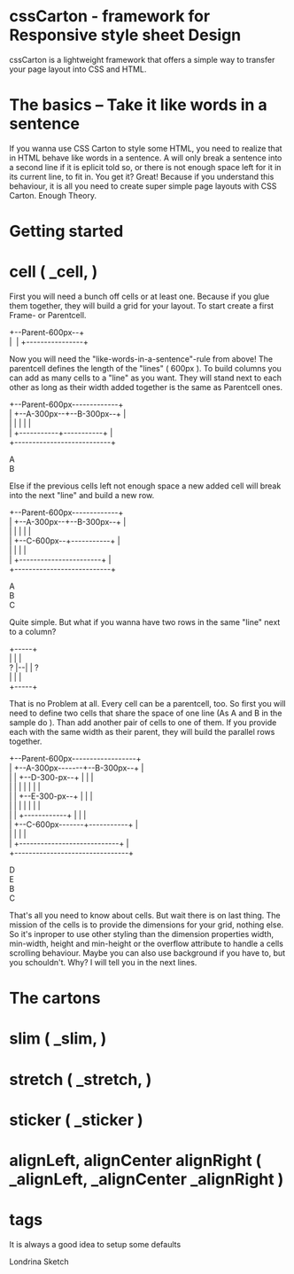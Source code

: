 cssCarton - framework for Responsive style sheet Design
========================================================

cssCarton is a lightweight framework that offers a simple way to transfer your page layout into CSS and HTML.

# The basics – Take it like words in a sentence

If you wanna use CSS Carton to style some HTML, you need to realize that <tags> in
HTML behave like words in a sentence. A <tag> will only break a sentence into a second line if it is
eplicit told so, or there is not enough space left for it in its current line, to fit in.
You get it? Great! Because if you understand this behaviour, it is all you need to create super
simple page layouts with CSS Carton.
Enough Theory.

# Getting started

# cell ( _cell, <tag class="_cell"></tag> )

First you will need a bunch off cells or at least one. Because if you glue them together,
they will build a grid for your layout. To start create a first Frame- or Parentcell.

<div class="_cell" style="width: 600px;"></div>

+--Parent-600px--+<br>
|&nbsp;                |
+----------------+<br>

Now you will need the "like-words-in-a-sentence"-rule from above!
The parentcell defines the length of the "lines" ( 600px ). To build columns 
you can add as many cells to a "line" as you want. They will stand next to 
each other as long as their width added together is the same as Parentcell ones.

+--Parent-600px-------------+<br>
| +--A-300px--+--B-300px--+ |<br>
| |           |           | |<br>
| +-----------+-----------+ |<br>
+---------------------------+<br>

<div class="_cell" style="width: 600px;">
	<div class="_cell" style="width: 300px;">A</div>
	<div class="_cell" style="width: 300px;">B</div>
</div>

Else if the previous cells left not enough space a new added cell will break 
into the next "line" and build a new row.

+--Parent-600px-------------+<br>
| +--A-300px--+--B-300px--+ |<br>
| |           |           | |<br>
| +--C-600px--+-----------+ |<br>
| |                       | |<br>
| +-----------------------+ |<br>
+---------------------------+<br>

<div class="_cell" style="width: 600px;">
	<div class="_cell" style="width: 300px;">A</div>
	<div class="_cell" style="width: 300px;">B</div>
	<div class="_cell" style="width: 600px;">C</div>
</div>

Quite simple. But what if you wanna have two rows in the same "line" next to a column? 

  +-----+<br>
  |  |  |<br>
? |--|  | ?<br>
  |  |  |<br>
  +-----+<br>

That is no Problem at all. Every cell can be a parentcell, too. So first you will 
need to define two cells that share the space of one line (As A and B in the sample do ). 
Than add another pair of cells to one of them. If you provide each with the same width 
as their parent, they will build the parallel rows together.

+--Parent-600px------------------+<br>
| +--A-300px-------+--B-300px--+ |<br>
| | +--D-300-px--+ |           | |<br>
| | |            | |           | |<br>
| | +--E-300-px--+ |           | |<br>
| | |            | |           | |<br>
| | +------------+ |           | |<br>
| +--C-600px-------+-----------+ |<br>
| |                            | |<br>
| +----------------------------+ |<br>
+--------------------------------+<br>

<div class="_cell" style="width: 600px;">
	<div class="_cell" style="width: 300px;">
		<!-- A is a parentcell -->
		<div class="_cell" style="width: 300px;">D</div>
		<div class="_cell" style="width: 300px;">E</div>
	</div>
	<div class="_cell" style="width: 300px;">B</div>
	<div class="_cell" style="width: 600px;">C</div>
</div>

That's all you need to know about cells. 
But wait there is on last thing. The mission of the cells is to provide the dimensions for your grid, 
nothing else. So it's inproper to use other styling than the dimension properties width, min-width, 
height and min-height or the overflow attribute to handle a cells scrolling behaviour. Maybe you can also 
use background if you have to, but you schouldn't. Why? I will tell you in the next lines.

# The cartons

# slim ( _slim, <tag class="_slim"></tag> )
<div class="_slim"></div>

# stretch ( _stretch, <tag class="_stretch"></tag> )
<div class="_stretch"></div>

# sticker ( _sticker )

# alignLeft, alignCenter alignRight ( _alignLeft, _alignCenter _alignRight )

# tags
It is always a good idea to setup some defaults




Londrina Sketch